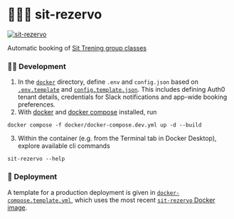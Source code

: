 # 🏋🏿‍♂️ sit-rezervo

[![sit-rezervo](https://img.shields.io/badge/ghcr.io-mathiazom%2Fsit--rezervo-blue?logo=docker)](https://github.com/users/mathiazom/packages/container/package/sit-rezervo)

Automatic booking of [Sit Trening group classes](https://www.sit.no/trening/gruppe)

### 🧑‍💻 Development
1. In the [`docker`](docker) directory, define `.env` and `config.json` based on [`.env.template`](sit_rezervo/.env.template) and [`config.template.json`](sit_rezervo/config.template.json). This includes defining Auth0 tenant details, credentials for Slack notifications and app-wide booking preferences.
2. With [docker](https://docs.docker.com/get-docker/) and [docker compose](https://docs.docker.com/compose/) installed, run
```shell
docker compose -f docker/docker-compose.dev.yml up -d --build
```
3. Within the container (e.g. from the Terminal tab in Docker Desktop), explore available cli commands
```shell
sit-rezervo --help
```

### 🚀 Deployment
A template for a production deployment is given in [`docker-compose.template.yml`](docker/docker-compose.template.yml), which uses the most recent [`sit-rezervo` Docker image](https://github.com/users/mathiazom/packages/container/package/sit-rezervo).